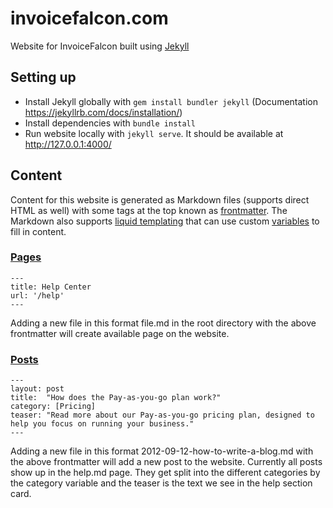# invoicefalcon.com
Website for InvoiceFalcon built using [Jekyll](https://jekyllrb.com/docs)

## Setting up
- Install Jekyll globally with `gem install bundler jekyll` (Documentation https://jekyllrb.com/docs/installation/)
- Install dependencies with `bundle install`
- Run website locally with `jekyll serve`. It should be available at http://127.0.0.1:4000/

## Content

Content for this website is generated as Markdown files (supports direct HTML as well) with some tags at the top known as [frontmatter](https://jekyllrb.com/docs/front-matter/). The Markdown also supports [liquid templating](https://jekyllrb.com/docs/liquid/) that can use custom [variables](https://jekyllrb.com/docs/variables/) to fill in content.

### [Pages](https://jekyllrb.com/docs/pages/)

```
---
title: Help Center
url: '/help'
---
```

Adding a new file in this format file.md in the root directory with the above frontmatter will create available page on the website.

### [Posts](https://jekyllrb.com/docs/posts/)

```
---
layout: post
title:  "How does the Pay-as-you-go plan work?"
category: [Pricing]
teaser: "Read more about our Pay-as-you-go pricing plan, designed to help you focus on running your business."
---
```

Adding a new file in this format 2012-09-12-how-to-write-a-blog.md with the above frontmatter will add a new post to the website. Currently all posts show up in the help.md page. They get split into the different categories by the category variable and the teaser is the text we see in the help section card.
